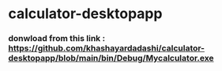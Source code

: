 # calculator-desktopapp
### donwload from this link : https://github.com/khashayardadashi/calculator-desktopapp/blob/main/bin/Debug/Mycalculator.exe

